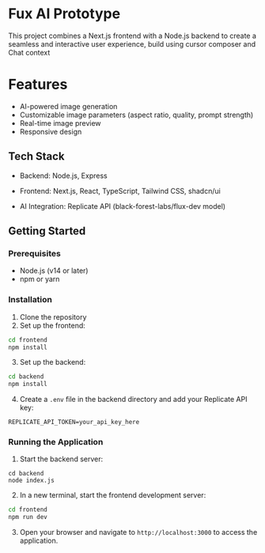 # Fux AI Prototype

This project combines a Next.js frontend with a Node.js backend to create a seamless and interactive user experience, build using cursor composer and Chat context

# Features

- AI-powered image generation
- Customizable image parameters (aspect ratio, quality, prompt strength)
- Real-time image preview
- Responsive design

## Tech Stack

- Backend: Node.js, Express

- Frontend: Next.js, React, TypeScript, Tailwind CSS, shadcn/ui

- AI Integration: Replicate API (black-forest-labs/flux-dev model)

## Getting Started

### Prerequisites

- Node.js (v14 or later)
- npm or yarn

### Installation

1. Clone the repository
2. Set up the frontend:

```bash
cd frontend
npm install
```

3. Set up the backend:

```bash
cd backend
npm install
```

4. Create a `.env` file in the backend directory and add your Replicate API key:

```
REPLICATE_API_TOKEN=your_api_key_here
```

### Running the Application

1. Start the backend server:

```
cd backend
node index.js
```

2. In a new terminal, start the frontend development server:

```bash
cd frontend
npm run dev
```

3. Open your browser and navigate to `http://localhost:3000` to access the application.
